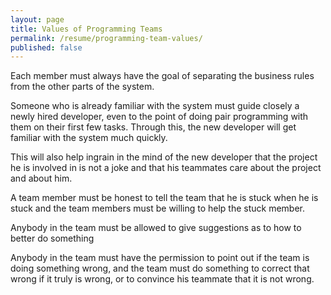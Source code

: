```yaml
---
layout: page
title: Values of Programming Teams
permalink: /resume/programming-team-values/
published: false
---
```




Each member must always have the goal of separating the business rules from the other parts of the system.


Someone who is already familiar with the system must guide closely a newly hired developer, even to the point of doing pair programming with them on their first few tasks. Through this, the new developer will get familiar with the system much quickly.

This will also help ingrain in the mind of the new developer that the project he is involved in is not a joke and that his teammates care about the project and about him.




A team member must be honest to tell the team that he is stuck when he is stuck and the team members must be willing to help the stuck member.



Anybody in the team must be allowed to give suggestions as to how to better do something

Anybody in the team must have the permission to point out if the team is doing something wrong, and the team must do something to correct that wrong if it truly is wrong, or to convince his teammate that it is not wrong.




